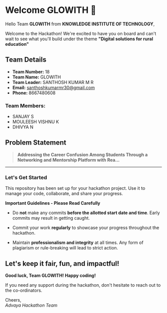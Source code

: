 # Welcome GLOWITH 👋

Hello Team **GLOWITH** from **KNOWLEDGE INSTITUTE OF TECHNOLOGY**,

Welcome to the Hackathon! We're excited to have you on board and can't wait to see what you'll build under the theme **"Digital solutions for rural education"** 

## Team Details

- **Team Number:** 18  
- **Team Name:** GLOWITH
- **Team Leader:** SANTHOSH KUMAR M R  
- **Email:** santhoshkumarmr30@gmail.com  
- **Phone:** 8667480608  

### Team Members:
- SANJAY S 
- MOULEESH VISHNU K 
- DHIVYA N 

## Problem Statement

> **Addressing the Career Confusion Among Students Through a Networking and Mentorship Platform with Rea...**

---

### Let's Get Started 

This repository has been set up for your hackathon project. Use it to manage your code, collaborate, and share your progress.

**Important Guidelines - Please Read Carefully**

- Do **not** make any commits **before the allotted start date and time**. Early commits may result in getting caught.
- Commit your work **regularly** to showcase your progress throughout the hackathon.

- Maintain **professionalism and integrity** at all times. Any form of plagiarism or rule-breaking will lead to strict action.

Let's keep it fair, fun, and impactful! 
---

**Good luck, Team GLOWITH! Happy coding!**

If you need any support during the hackathon, don't hesitate to reach out to the co-ordinators.

Cheers,  
_Advaya Hackathon Team_